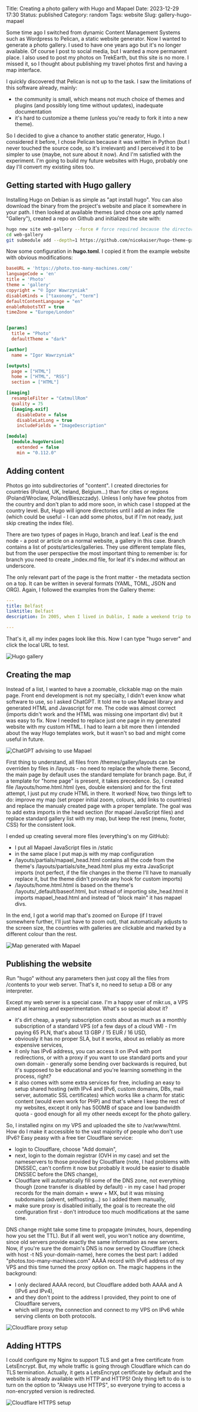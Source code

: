 Title: Creating a photo gallery with Hugo and Mapael
Date: 2023-12-29 17:30
Status: published
Category: random
Tags: website
Slug: gallery-hugo-mapael

Some time ago I switched from dynamic Content Management Systems such as Wordpress to Pelican, a static website generator. Now I wanted to generate a photo gallery. I used to have one years ago but it's no longer available. Of course I post to social media, but I wanted a more permanent place. I also used to post my photos on TrekEarth, but this site is no more. I missed it, so I thought about publishing my travel photos first and having a map interface.

I quickly discovered that Pelican is not up to the task. I saw the limitations of this software already, mainly:

- the community is small, which means not much choice of themes and plugins (and possibly long time without updates), inadequate documentation
- it's hard to customize a theme (unless you're ready to fork it into a new theme).

So I decided to give a chance to another static generator, Hugo. I considered it before, I chose Pelican because it was written in Python (but I never touched the source code, so it's irrelevant) and I perceived it to be simpler to use (maybe, not sure about it now). And I'm satisfied with the experiment. I'm going to build my future websites with Hugo, probably one day I'll convert my existing sites too.

## Getting started with Hugo gallery

Installing Hugo on Debian is as simple as "apt install hugo". You can also download the binary from the project's website and place it somewhere in your path. I then looked at available themes (and chose one aptly named "Gallery"), created a repo on Github and initialized the site with:

```bash
hugo new site web-gallery --force # force required because the directory was not empty - it contained git files
cd web-gallery
git submodule add --depth=1 https://github.com/nicokaiser/hugo-theme-gallery.git themes/gallery
```

Now some configuration in __hugo.toml__. I copied it from the example website with obvious modifications:

```ini
baseURL = 'https://photo.too-many-machines.com/'
languageCode = 'en'
title = 'Photo'
theme = 'gallery'
copyright = "© Igor Wawrzyniak"
disableKinds = ["taxonomy", "term"]
defaultContentLanguage = "en"
enableRobotsTXT = true
timeZone = "Europe/London"


[params]
  title = "Photo"
  defaultTheme = "dark"

[author]
  name = "Igor Wawrzyniak"

[outputs]
  page = ["HTML"]
  home = ["HTML", "RSS"]
  section = ["HTML"]

[imaging]
  resampleFilter = "CatmullRom"
  quality = 75
  [imaging.exif]
	disableDate = false
	disableLatLong = true
	includeFields = "ImageDescription"

[module]
  [module.hugoVersion]
	extended = false
	min = "0.112.0"
```

## Adding content

Photos go into subdirectories of "content". I created directories for countries (Poland, UK, Ireland, Belgium...) than for cities or regions (Poland/Wroclaw, Poland/Bieszczady). Unless I only have few photos from the country and don't plan to add more soon, in which case I stopped at the country level. But, Hugo will ignore directories until I add an index file (which could be useful - I can add some photos, but if I'm not ready, just skip creating the index file).

There are two types of pages in Hugo, branch and leaf. Leaf is the end node - a post or article on a normal website, a gallery in this case. Branch contains a list of posts/articles/galleries. They use different template files, but from the user perspective the most important thing to remember is: for branch you need to create _index.md file, for leaf it's index.md without an underscore.

The only relevant part of the page is the front matter - the metadata section on a top. It can be written in several formats (YAML, TOML, JSON and ORG). Again, I followed the examples from the Gallery theme:

```yaml
---
title: Belfast
linktitle: Belfast
description: In 2005, when I lived in Dublin, I made a weekend trip to Belfast. It made a huge, if not always positive impression on me. Several years after the violence subsided, you could still see the marks it left. Barbwire everywhere, schools looked like prisons and police stations looked like fortresses. Murals praising terrorists from both sides - although some peaceful murals began to appear.

---
```

That's it, all my index pages look like this. Now I can type "hugo server" and click the local URL to test.

![Hugo gallery]({static}/images/g1-gallery.png)

## Creating the map

Instead of a list, I wanted to have a zoomable, clickable map on the main page. Front end development is not my specialty, I didn't even know what software to use, so I asked ChatGPT. It told me to use Mapael library and generated HTML and Javascript for me. The code was almost correct (imports didn't work and the HTML was missing one important div) but it was easy to fix. Now I needed to replace just one page in my generated website with my custom HTML. I had to learn a bit more then I intended about the way Hugo templates work, but it wasn't so bad and might come useful in future.

![ChatGPT advising to use Mapael]({static}/images/g2-gpt.png)

First thing to understand, all files from /themes/gallery/layouts can be overriden by files in /layouts - no need to replace the whole theme. Second, the main page by default uses the standard template for branch page. But, if a template for "home page" is present, it takes precedence. So, I created file /layouts/home.html.html (yes, double extension) and for the first attempt, I just put my crude HTML in there. It worked! Now, two things left to do: improve my map (set proper initial zoom, colours, add links to countries) and replace the manualy created page with a proper template. The goal was to add extra imports in the head section (for mapael JavaScript files) and replace standard gallery list with my map, but keep the rest (menu, footer, CSS) for the consistent look.

I ended up creating several more files (everything's on my GitHub):

- I put all Mapael JavaScript files in /static
- in the same place I put map.js with my map configuration
- /layouts/partials/mapael_head.html contains all the code from the theme's /layouts/partials/site_head.html plus my extra JavaScript imports (not perfect, if the file changes in the theme I'll have to manually replace it, but the theme didn't provide any hook for custom imports)
- /layouts/home.html.html is based on the theme's /layouts/_default/baseof.html, but instead of importing site_head.html it imports mapael_head.html and instead of "block main" it has mapael divs.

In the end, I got a world map that's zoomed on Europe (if I travel somewhere further, I'll just have to zoom out), that automatically adjusts to the screen size, the countries with galleries are clickable and marked by a different colour than the rest.

![Map generated with Mapael]({static}/images/g3-map.png)

## Publishing the website

Run "hugo" without any parameters then just copy all the files from /contents to your web server. That's it, no need to setup a DB or any interpreter.

Except my web server is a special case. I'm a happy user of mikr.us, a VPS aimed at learning and experimentation. What's so special about it?

- it's dirt cheap, a yearly subscription costs about as much as a monthly subscription of a standard VPS (of a few days of a cloud VM) - I'm paying 65 PLN, that's about 13 GBP / 15 EUR / 16 USD,
- obviously it has no proper SLA, but it works, about as reliably as more expensive services,
- it only has IPv6 address, you can access it on IPv4 with port redirections, or with a proxy if you want to use standard ports and your own domain - generally some bending over backwards is required, but it's supposed to be educational and you're learning something in the process, right?
- it also comes with some extra services for free, including an easy to setup shared hosting (with IPv4 and IPv6, custom domains, DBs, mail server, automatic SSL certificates) which works like a charm for static content (would even work for PHP) and that's where I keep the rest of my websites, except it only has 500MB of space and low bandwidth quota - good enough for all my other needs except for the photo gallery.

So, I installed nginx on my VPS and uploaded the site to /var/www/html. How do I make it accessible to the vast majority of people who don't use IPv6? Easy peasy with a free tier Cloudflare service:

- login to Cloudflare, choose "Add domain",
- next, login to the domain registrar (OVH in my case) and set the nameservers to those provided by Cloudflare (note, I had problems with DNSSEC, can't confirm it now but probably it would be easier to disable DNSSEC before the DNS change),
- Cloudflare will automatically fill some of the DNS zone, not everything though (zone transfer is disabled by default) - in my case I had proper records for the main domain + www + MX, but it was missing subdomains (advent, selfhosting...) so I added them manually,
- make sure proxy is disabled initially, the goal is to recreate the old configuration first - don't introduce too much modifications at the same time.

DNS change might take some time to propagate (minutes, hours, depending how you set the TTL). But if all went well, you won't notice any downtime, since old servers provide exactly the same information as new servers. Now, if you're sure the domain's DNS is now served by Cloudflare (check with host -t NS your-domain-name), here comes the best part: I added "photos.too-many-machines.com" AAAA record with IPv6 address of my VPS and this time turned the proxy option on. The magic happens in the background:

- I only declared AAAA record, but Cloudflare added both AAAA and A (IPv6 and IPv4),
- and they don't point to the address I provided, they point to one of Cloudflare servers,
- which will proxy the connection and connect to my VPS on IPv6 while serving clients on both protocols.

![Cloudflare proxy setup]({static}/images/g4-proxy.png)

## Adding HTTPS

I could configure my Nginx to support TLS and get a free certificate from LetsEncrypt. But, my whole traffic is going through Cloudflare which can do TLS termination. Actually, it gets a LetsEncrypt certificate by default and the website is already available with HTTP and HTTPS! Only thing left to do is to turn on the option to "Always use HTTPS", so everyone trying to access a non-encrypted version is redirected.

![Cloudflare HTTPS setup]({static}/images/g5-tls.png)
